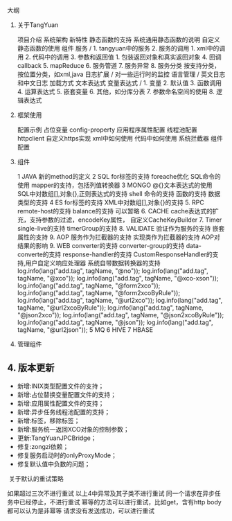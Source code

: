 大纲

1. 关于TangYuan

	项目介绍
	系统架构
    新特性
		静态函数的支持
		系统通用静态函数的说明
		自定义静态函数的使用
	组件
	服务	/
		1. tangyuan中的服务
		2. 服务的调用
			1. xml中的调用
			2. 代码中的调用
		3. 参数和返回值
			1. 包装返回对象和真实返回对象
		4. 回调callback
		5. mapReduce
		6. 服务管道
		7. 服务异常
		8. 服务分类
			按支持分类，按位置分类，如xml,java
	日志扩展	/
		对一些运行时的监控
	语言管理	/
		英文日志和中文日志
		加载方式
	文本表达式	变量表达式	/
		1. 变量
		2. 默认值
		3. 函数调用
		4. 运算表达式
		5. 嵌套变量
		6. 其他，如分库分表
		7. 参数命名空间的使用
		8. 逻辑表达式
3. 框架使用
	
	配置示例
	占位变量
	config-property
	应用程序属性配置
	线程池配置
	httpclient
		自定义https实现
		xml中如何使用
		代码中如何使用
	系统拦截器
	组件配置
	
3. 组件

	1 JAVA
		新的method的定义
	2 SQL
		for标签的支持
		foreache优化
		SQL命令的使用
		mapper的支持，包括列值转换器
	3 MONGO
		@{}文本表达式的使用
		SQL中对数组[],对象{},正则表达式的支持
		shell 命令的支持
		函数的支持
		数据类型的支持
	4 ES
		for标签的支持
		XML中对数组[],对象{}的支持
	5. RPC
		remote-host的支持
		balance的支持		可以暂略
	6. CACHE
		cache表达式的扩充，支持参数的过滤，encodeKey属性，
		自定义CacheKeyBuilder
	7. Timer
		single-live的支持
		timerGroup的支持
	8. VALIDATE
		验证作为服务的支持
		嵌套属性的支持
	9. AOP
		服务作为拦截器的支持
		实现类作为拦截器的支持
		AOP对结果的影响
	9. WEB
		converter的支持
		converter-group的支持
		data-converte的支持
		response-handler的支持
		CustomResponseHandler的支持,用户自定义响应处理器
		系统自带数据转换器的支持
			log.info(lang("add.tag", tagName, "@no"));
			log.info(lang("add.tag", tagName, "@xco"));
			log.info(lang("add.tag", tagName, "@xco-xson"));
			log.info(lang("add.tag", tagName, "@form2xco"));
			log.info(lang("add.tag", tagName, "@form2xcoByRule"));
			log.info(lang("add.tag", tagName, "@url2xco"));
			log.info(lang("add.tag", tagName, "@url2xcoByRule"));
			log.info(lang("add.tag", tagName, "@json2xco"));
			log.info(lang("add.tag", tagName, "@json2xcoByRule"));
			log.info(lang("add.tag", tagName, "@json"));
			log.info(lang("add.tag", tagName, "@url2json"));
	5 MQ
	6 HIVE
	7 HBASE	

6. 管理组件

## 4. 版本更新

+ 新增:INIX类型配置文件的支持；
+ 新增:占位替换变量配置文件的支持；
+ 新增:应用属性配置文件的支持；
+ 新增:异步任务线程池配置的支持；
+ 新增:<system-aop>标签，移除<init>标签；
+ 新增:服务统一返回XCO对象的控制参数；
+ 更新:TangYuanJPCBridge；
+ 修复:zongzi依赖；
+ 修复服务启动时的onlyProxyMode；
+ 修复默认值中负数的问题；


​ 关于默认的重试策略

如果超过三次不进行重试
以上4中异常及其子类不进行重试
同一个请求在异步任务中已经停止，不进行重试
幂等的方法可以进行重试，比如get，含有http body都可以认为是非幂等
请求没有发送成功，可以进行重试